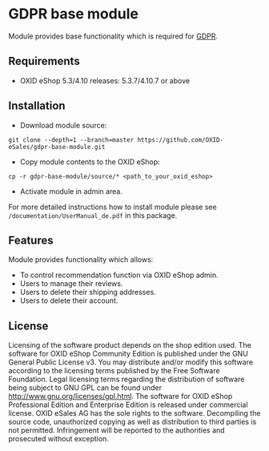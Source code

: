GDPR base module
================

Module provides base functionality which is required for [GDPR](https://en.wikipedia.org/wiki/General_Data_Protection_Regulation).

## Requirements

* OXID eShop 5.3/4.10 releases: 5.3.7/4.10.7 or above

## Installation

* Download module source:

```
git clone --depth=1 --branch=master https://github.com/OXID-eSales/gdpr-base-module.git
```

* Copy module contents to the OXID eShop:

```
cp -r gdpr-base-module/source/* <path_to_your_oxid_eshop>
```

* Activate module in admin area.

For more detailed instructions how to install module please see `/documentation/UserManual_de.pdf` in this package.

## Features

Module provides functionality which allows:
* To control recommendation function via OXID eShop admin.
* Users to manage their reviews.
* Users to delete their shipping addresses.
* Users to delete their account.

## License

Licensing of the software product depends on the shop edition used.
The software for OXID eShop Community Edition is published under the GNU General Public License v3.
You may distribute and/or modify this software according to the licensing terms published by the Free
Software Foundation. Legal licensing terms regarding the distribution of software being subject to GNU
GPL can be found under http://www.gnu.org/licenses/gpl.html.
The software for OXID eShop Professional Edition and Enterprise Edition is released under commercial
license. OXID eSales AG has the sole rights to the software. Decompiling the source code, unauthorized
copying as well as distribution to third parties is not permitted. Infringement will be reported to the
authorities and prosecuted without exception.
